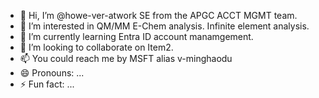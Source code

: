 - 👋 Hi, I’m @howe-ver-atwork SE from the APGC ACCT MGMT team. 
- 👀 I’m interested in QM/MM E-Chem analysis. Infinite element analysis.
- 🌱 I’m currently learning Entra ID account manamgement.
- 💞️ I’m looking to collaborate on Item2.
- 📫 You could reach me by MSFT alias v-minghaodu
- 😄 Pronouns: ...
- ⚡ Fun fact: ...

<!---
howe-ver-atwork/howe-ver-atwork is a ✨ special ✨ repository because its `README.md` (this file) appears on your GitHub profile.
You can click the Preview link to take a look at your changes.
--->
